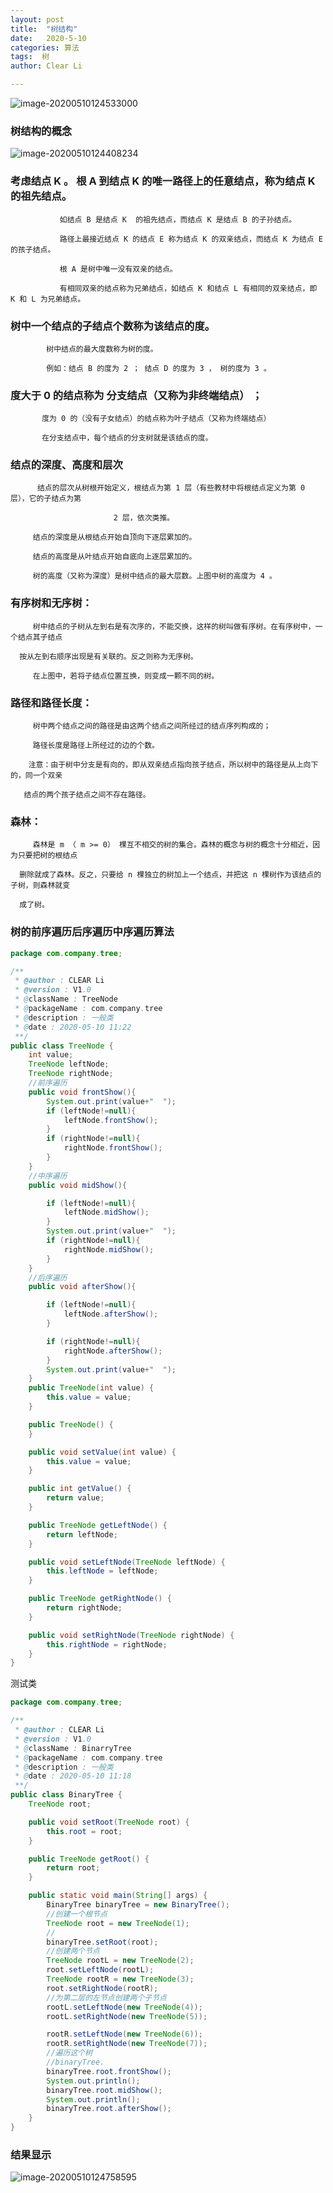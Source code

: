 ```yaml
---
layout: post
title:  "树结构"
date:   2020-5-10
categories: 算法
tags:  树
author: Clear Li

---
```












![image-20200510124533000](/img/image-20200510124533000.png)













### 树结构的概念

![image-20200510124408234](/img/image-20200510124408234.png)

###   考虑结点 K 。 根 A 到结点 K 的唯一路径上的任意结点，称为结点 K 的祖先结点。

               如结点 B 是结点 K  的祖先结点，而结点 K 是结点 B 的子孙结点。
    
               路径上最接近结点 K 的结点 E 称为结点 K 的双亲结点，而结点 K 为结点 E 的孩子结点。
    
               根 A 是树中唯一没有双亲的结点。
    
               有相同双亲的结点称为兄弟结点，如结点 K 和结点 L 有相同的双亲结点，即 K 和 L 为兄弟结点。

###  树中一个结点的子结点个数称为该结点的度。

            树中结点的最大度数称为树的度。
    
            例如：结点 B 的度为 2 ； 结点 D 的度为 3 ， 树的度为 3 。

###  度大于 0 的结点称为 分支结点（又称为非终端结点） ；

           度为 0 的（没有子女结点）的结点称为叶子结点（又称为终端结点）
    
           在分支结点中，每个结点的分支树就是该结点的度。
###  结点的深度、高度和层次

          结点的层次从树根开始定义，根结点为第 1 层（有些教材中将根结点定义为第 0 层），它的子结点为第
    
                           2 层，依次类推。
    
         结点的深度是从根结点开始自顶向下逐层累加的。
    
         结点的高度是从叶结点开始自底向上逐层累加的。
    
         树的高度（又称为深度）是树中结点的最大层数。上图中树的高度为 4 。

### 有序树和无序树：

         树中结点的子树从左到右是有次序的，不能交换，这样的树叫做有序树。在有序树中，一个结点其子结点
    
      按从左到右顺序出现是有关联的。反之则称为无序树。
    
         在上图中，若将子结点位置互换，则变成一颗不同的树。

### 路径和路径长度：

         树中两个结点之间的路径是由这两个结点之间所经过的结点序列构成的；    
    
         路径长度是路径上所经过的边的个数。
    
        注意：由于树中分支是有向的，即从双亲结点指向孩子结点，所以树中的路径是从上向下的，同一个双亲
    
       结点的两个孩子结点之间不存在路径。

### 森林：

         森林是 m （ m >= 0） 棵互不相交的树的集合。森林的概念与树的概念十分相近，因为只要把树的根结点
    
      删除就成了森林。反之，只要给 n 棵独立的树加上一个结点，并把这 n 棵树作为该结点的子树，则森林就变
    
      成了树。


### 树的前序遍历后序遍历中序遍历算法



```java
package com.company.tree;

/**
 * @author : CLEAR Li
 * @version : V1.0
 * @className : TreeNode
 * @packageName : com.company.tree
 * @description : 一般类
 * @date : 2020-05-10 11:22
 **/
public class TreeNode {
    int value;
    TreeNode leftNode;
    TreeNode rightNode;
	//前序遍历
    public void frontShow(){
        System.out.print(value+"  ");
        if (leftNode!=null){
            leftNode.frontShow();
        }
        if (rightNode!=null){
            rightNode.frontShow();
        }
    }
    //中序遍历
    public void midShow(){

        if (leftNode!=null){
            leftNode.midShow();
        }
        System.out.print(value+"  ");
        if (rightNode!=null){
            rightNode.midShow();
        }
    }
    //后序遍历
    public void afterShow(){

        if (leftNode!=null){
            leftNode.afterShow();
        }

        if (rightNode!=null){
            rightNode.afterShow();
        }
        System.out.print(value+"  ");
    }
    public TreeNode(int value) {
        this.value = value;
    }

    public TreeNode() {
    }

    public void setValue(int value) {
        this.value = value;
    }

    public int getValue() {
        return value;
    }

    public TreeNode getLeftNode() {
        return leftNode;
    }

    public void setLeftNode(TreeNode leftNode) {
        this.leftNode = leftNode;
    }

    public TreeNode getRightNode() {
        return rightNode;
    }

    public void setRightNode(TreeNode rightNode) {
        this.rightNode = rightNode;
    }
}

```

测试类

```java
package com.company.tree;

/**
 * @author : CLEAR Li
 * @version : V1.0
 * @className : BinarryTree
 * @packageName : com.company.tree
 * @description : 一般类
 * @date : 2020-05-10 11:18
 **/
public class BinaryTree {
    TreeNode root;

    public void setRoot(TreeNode root) {
        this.root = root;
    }

    public TreeNode getRoot() {
        return root;
    }

    public static void main(String[] args) {
        BinaryTree binaryTree = new BinaryTree();
        //创建一个根节点
        TreeNode root = new TreeNode(1);
        //
        binaryTree.setRoot(root);
        //创建两个节点
        TreeNode rootL = new TreeNode(2);
        root.setLeftNode(rootL);
        TreeNode rootR = new TreeNode(3);
        root.setRightNode(rootR);
        //为第二层的左节点创建两个子节点
        rootL.setLeftNode(new TreeNode(4));
        rootL.setRightNode(new TreeNode(5));

        rootR.setLeftNode(new TreeNode(6));
        rootR.setRightNode(new TreeNode(7));
        //遍历这个树
        //binaryTree.
        binaryTree.root.frontShow();
        System.out.println();
        binaryTree.root.midShow();
        System.out.println();
        binaryTree.root.afterShow();
    }
}

```

### 结果显示

![image-20200510124758595](/img/image-20200510124758595.png)

